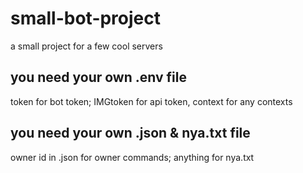 # small-bot-project
a small project for a few cool servers

## you need your own .env file
token for bot token; IMGtoken for api token, context for any contexts

## you need your own .json & nya.txt file
owner id in .json for owner commands; anything for nya.txt
